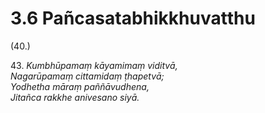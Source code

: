 

# 3.6 Pañcasatabhikkhuvatthu



(40.)

43\. _Kumbhūpamaṃ kāyamimaṃ viditvā,_  
_Nagarūpamaṃ cittamidaṃ ṭhapetvā;_  
_Yodhetha māraṃ paññāvudhena,_  
_Jitañca rakkhe anivesano siyā._  




